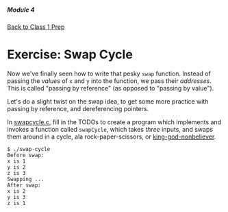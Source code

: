 ##### Module 4

[Back to Class 1 Prep](../../class1-prep#malloc)

# Exercise: Swap Cycle

Now we've finally seen how to write that pesky `swap` function. Instead of passing the *values* of `x` and `y` into the function, we pass their *addresses*. This is called "passing by reference" (as opposed to "passing by value").

Let's do a slight twist on the swap idea, to get some more practice with passing by reference, and dereferencing pointers.

In [swapcycle.c](./swapcycle.c), fill in the TODOs to create a program which implements and invokes a function called `swapCycle`, which takes *three* inputs, and swaps them around in a cycle, ala rock-paper-scissors, or <a href="http://genius.com/356508" target="_blank">king-god-nonbeliever</a>.

```
$ ./swap-cycle
Before swap:
x is 1
y is 2
z is 3
Swapping ...
After swap:
x is 2
y is 3
z is 1
```
